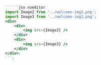 ```jsx { "file": "./WelcomePage5.jsx" }

``````jsx noeditor
import Image2 from '../welcome-img2.png';
import Image3 from '../welcome-img3.png';
<div>
	<div>
		<img src={Image2} />
	</div>
	<div>
		<img src={Image3} />
	</div>
</div>;
```;
